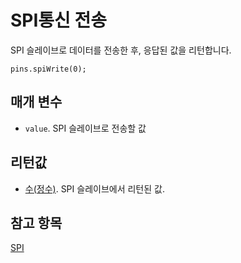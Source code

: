 # SPI통신 전송

SPI 슬레이브로 데이터를 전송한 후, 응답된 값을 리턴합니다.

```sig
pins.spiWrite(0);
```

## 매개 변수

* `value`. SPI 슬레이브로 전송할 값

## 리턴값

* [수(정수)](/types/number). SPI 슬레이브에서 리턴된 값.

## 참고 항목

[SPI](https://developer.mbed.org/handbook/SPI)